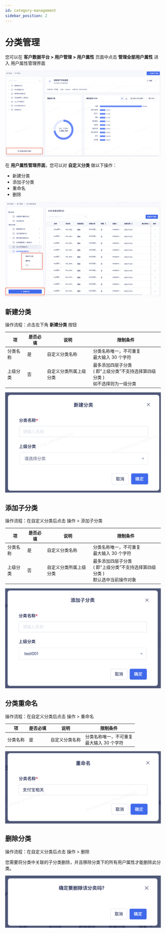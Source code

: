 ```yaml
---
id: category-management
sidebar_position: 2
---
```


# 分类管理

您可以在 **客户数据平台 > 用户管理 > 用户属性** 页面中点击 **管理全部用户属性** 进入 用户属性管理界面

![](/img/用户属性-分类管理-入口.png)

在 **用户属性管理界面**，您可以对 **自定义分类** 做以下操作：

- 新建分类
- 添加子分类
- 重命名
- 删除

![](/img/用户属性-分类管理-操作.png)

## 新建分类

操作流程：点击左下角 **新建分类** 按钮

| 项       | 是否必填 | 说明                   | 限制条件                                                                             |
| -------- | -------- | ---------------------- | ------------------------------------------------------------------------------------ |
| 分类名称 | 是       | 自定义分类名称         | 分类名称唯一，不可重复<br/>最大输入 30 个字符                                        |
| 上级分类 | 否       | 自定义分类所属上级分类 | 最多添加四层子分类<br/>( 即“上级分类”不支持选择第四级分类 )<br/>如不选择则为一级分类 |

![](/img/用户属性-分类管理-新建分类.png)

## 添加子分类

操作流程：在自定义分类后点击 操作 > 添加子分类

| 项       | 是否必填 | 说明                   | 限制条件                                                                             |
| -------- | -------- | ---------------------- | ------------------------------------------------------------------------------------ |
| 分类名称 | 是       | 自定义分类名称         | 分类名称唯一，不可重复<br/>最大输入 30 个字符                                        |
| 上级分类 | 否       | 自定义分类所属上级分类 | 最多添加四层子分类<br/>( 即“上级分类”不支持选择第四级分类 )<br/>默认选中当前操作对象 |

![](/img/用户属性-分类管理-添加子分类.png)

## 分类重命名

操作流程：在自定义分类后点击 操作 > 重命名

| 项       | 是否必填 | 说明           | 限制条件                                      |
| -------- | -------- | -------------- | --------------------------------------------- |
| 分类名称 | 是       | 自定义分类名称 | 分类名称唯一，不可重复<br/>最大输入 30 个字符 |

![](/img/用户属性-分类管理-重命名.png)

## 删除分类

操作流程：在自定义分类后点击 操作 > 删除

您需要将分类中关联的子分类删除，并且移除分类下的所有用户属性才能删除此分类。

![](/img/用户属性-分类管理-删除.png)
